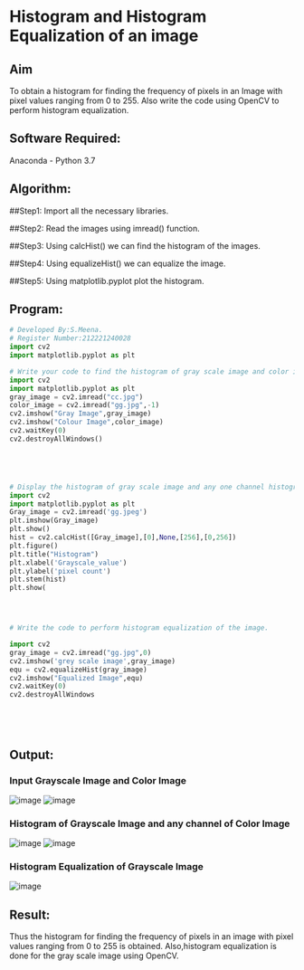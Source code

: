 # Histogram and Histogram Equalization of an image
## Aim
To obtain a histogram for finding the frequency of pixels in an Image with pixel values ranging from 0 to 255. Also write the code using OpenCV to perform histogram equalization.

## Software Required:
Anaconda - Python 3.7

## Algorithm:
##Step1:
Import all the necessary libraries.

##Step2:
Read the images using imread() function.

##Step3:
Using calcHist() we can find the histogram of the images.

##Step4:
Using equalizeHist() we can equalize the image.

##Step5:
Using matplotlib.pyplot plot the histogram.
## Program:
```python
# Developed By:S.Meena.
# Register Number:212221240028
import cv2
import matplotlib.pyplot as plt

# Write your code to find the histogram of gray scale image and color image channels.
import cv2
import matplotlib.pyplot as plt
gray_image = cv2.imread("cc.jpg")
color_image = cv2.imread("gg.jpg",-1)
cv2.imshow("Gray Image",gray_image)
cv2.imshow("Colour Image",color_image)
cv2.waitKey(0)
cv2.destroyAllWindows()





# Display the histogram of gray scale image and any one channel histogram from color image
import cv2
import matplotlib.pyplot as plt
Gray_image = cv2.imread('gg.jpeg')
plt.imshow(Gray_image)
plt.show()
hist = cv2.calcHist([Gray_image],[0],None,[256],[0,256])
plt.figure()
plt.title("Histogram")
plt.xlabel('Grayscale_value')
plt.ylabel('pixel count')
plt.stem(hist)
plt.show(




# Write the code to perform histogram equalization of the image. 

import cv2
gray_image = cv2.imread("gg.jpg",0)
cv2.imshow('grey scale image',gray_image)
equ = cv2.equalizeHist(gray_image)
cv2.imshow("Equalized Image",equ)
cv2.waitKey(0)
cv2.destroyAllWindows 






```
## Output:
### Input Grayscale Image and Color Image
![image](https://user-images.githubusercontent.com/94677128/165501820-519975b3-5426-4025-ad41-00eb3d414d19.png)
![image](https://user-images.githubusercontent.com/94677128/165501853-d38d7009-5586-4115-b02d-c8cacf270797.png)


### Histogram of Grayscale Image and any channel of Color Image
![image](https://user-images.githubusercontent.com/94677128/165501976-72d4b9ec-64a9-48ef-83e6-bc596c8cc1fc.png)
![image](https://user-images.githubusercontent.com/94677128/165502018-7e5c3d4a-98a6-48b4-92d6-2f7eb51f8cf3.png)

### Histogram Equalization of Grayscale Image
![image](https://user-images.githubusercontent.com/94677128/165502064-67e99f3b-b24e-4ac1-a86f-77af1d52d93a.png)

## Result: 
Thus the histogram for finding the frequency of pixels in an image with pixel values ranging from 0 to 255 is obtained. Also,histogram equalization is done for the gray scale image using OpenCV.
